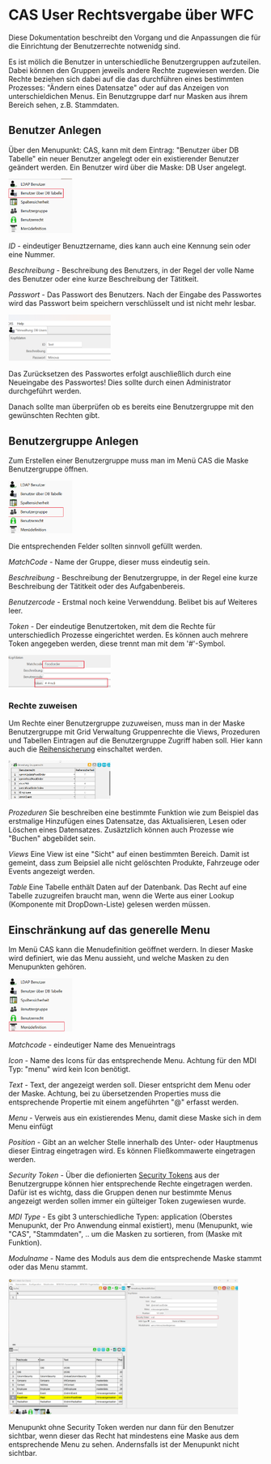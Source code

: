 # CAS User Rechtsvergabe über WFC

Diese Dokumentation beschreibt den Vorgang und die Anpassungen die für die Einrichtung der Benutzerrechte notwenidg sind. 

Es ist mölich die Benutzer in unterschiedliche Benutzergruppen aufzuteilen. Dabei können den Gruppen jeweils andere Rechte zugewiesen werden.
Die Rechte beziehen sich dabei auf die das durchführen eines bestimmten Prozesses: "Ändern eines Datensatze" oder auf das Anzeigen von unterschieldichen Menus. Ein Benutzgruppe darf nur Masken aus ihrem Bereich sehen, z.B. Stammdaten. 

## Benutzer Anlegen
Über den Menupunkt: CAS, kann mit dem Eintrag: "Benutzer über DB Tabelle" ein neuer Benutzer angelegt oder ein existierender Benutzer geändert werden. 
Ein Benutzer wird über die Maske: DB User angelegt. 

<img src="./images/UserRights/image0.png" alt="Alt text" width="25%">

_ID_ - eindeutiger Benuztzername, dies kann auch eine Kennung sein oder eine Nummer. 

_Beschreibung_ - Beschreibung des Benutzers, in der Regel der volle Name des Benutzer oder eine kurze Beschreibung der Tätitkeit. 

_Passwort_ - Das Passwort des Benutzers. Nach der Eingabe des Passwortes wird das Passwort beim speichern verschlüsselt und ist nicht mehr lesbar. 

<img src="./images/UserRights/image1.png" alt="Alt text" width="40%">

Das Zurücksetzen des Passwortes erfolgt auschließlich durch eine Neueingabe des Passwortes! Dies sollte durch einen Administrator durchgeführt werden. 

Danach sollte man überprüfen ob es bereits eine Benutzergruppe mit den gewünschten Rechten gibt. 


## Benutzergruppe Anlegen

Zum Erstellen einer Benutzergruppe muss man im Menü CAS die Maske Benutzergruppe öffnen.

<img src="./images/UserRights/image3.png" alt="Alt text" width="25%">

Die entsprechenden Felder sollten sinnvoll gefüllt werden.

_MatchCode_ - Name der Gruppe, dieser muss eindeutig sein. 

_Beschreibung_ - Beschreibung der Benutzergruppe, in der Regel eine kurze Beschreibung der Tätitkeit oder des Aufgabenbereis.

_Benutzercode_ - Erstmal noch keine Verwenddung. Belibet bis auf Weiteres leer. 

_Token_ - Der eindeutige Benutzertoken, mit dem die Rechte für unterschiedlich Prozesse eingerichtet werden. Es können auch mehrere Token angegeben werden, diese trennt man mit dem '#'-Symbol.

<img src="./images/UserRights/image4.png" alt="Alt text" width="40%">


### Rechte zuweisen

Um Rechte einer Benutzergruppe zuzuweisen, muss man in der Maske Benutzergruppe mit Grid Verwaltung Gruppenrechte die Views, Prozeduren und Tabellen Eintragen auf die Benutzergruppe Zugriff haben soll. Hier kann auch die 
[Reihensicherung](https://github.com/minova-afis/aero.minova.cas/blob/main/service/doc/adoc/security.adoc#tabellenzugriffserlaubnis:~:text=Methoden%20weiter%20gereicht.-,Row%2DLevel%2DSecurity,-Da%20jeder%20User) einschaltet werden.

<img src="./images/UserRights/image5.png" alt="Alt text" width="40%">

*Prozeduren* Sie beschreiben eine bestimmte Funktion wie zum Beispiel das erstmalige Hinzufügen eines Datensatze, das Aktualisieren, Lesen oder Löschen eines Datensatzes. Zusäztzlich können auch Prozesse wie "Buchen" abgebildet sein. 

*Views* Eine View ist eine "Sicht" auf einen bestimmten Bereich. Damit ist gemeint, dass zum Beipsiel alle nicht gelöschten Produkte, Fahrzeuge oder Events angezeigt werden. 

*Table* Eine Tabelle enthält Daten auf der Datenbank. Das Recht auf eine Tabelle zuzugreifen braucht man, wenn die Werte aus einer Lookup (Komponente mit DropDown-Liste) gelesen werden müssen.

## Einschränkung auf das generelle Menu

Im Menü CAS kann die Menudefinition geöffnet werdern. In dieser Maske wird definiert, wie das Menu aussieht, und welche Masken zu den Menupunkten gehören. 

<img src="./images/UserRights/image6.png" alt="Alt text" width="25%">

_Matchcode_ - eindeutiger Name des Menueintrags

_Icon_ - Name des Icons für das entsprechende Menu. Achtung für den MDI Typ: "menu" wird kein Icon benötigt.

_Text_ - Text, der angezeigt werden soll. Dieser entspricht dem Menu oder der Maske. Achtung, bei zu übersetzenden Properties muss die entsprechende Propertie mit einem angeführten "@" erfasst werden. 

_Menu_ - Verweis aus ein existierendes Menu, damit diese Maske sich in dem Menu einfügt

_Position_ - Gibt an an welcher Stelle innerhalb des Unter- oder Hauptmenus dieser Eintrag eingetragen wird. Es können Fließkommawerte eingetragen werden. 

_Security Token_ - Über die defionierten [Security Tokens](https://github.com/minova-afis/aero.minova.cas/blob/main/service/doc/adoc/security.adoc#securitytoken:~:text=vom%20CAS%20haben.-,SecurityToken,-Jeder%20User%20erh%C3%A4lt) aus der Benutzergruppe können hier entsprechende Rechte eingetragen werden. Dafür ist es wichtg, dass die Gruppen denen nur bestimmte Menus angezeigt werden sollen immer ein gülteiger Token zugewiesen wurde.

_MDI Type_ - Es gibt 3 unterschiedliche Typen: application (Oberstes Menupunkt, der Pro Anwendung einmal existiert), menu (Menupunkt, wie "CAS", "Stammdaten", .. um die Masken zu sortieren, from (Maske mit Funktion).

_Modulname_ - Name des Moduls aus dem die entsprechende Maske stammt oder das Menu stammt.

<img src="./images/UserRights/image7.png" alt="Alt text" width="90%">

Menupunkt ohne Security Token werden nur dann für den Benutzer sichtbar, wenn dieser das Recht hat mindestens eine Maske aus dem entsprechende Menu zu sehen. Andernsfalls ist der Menupunkt nicht sichtbar. 

